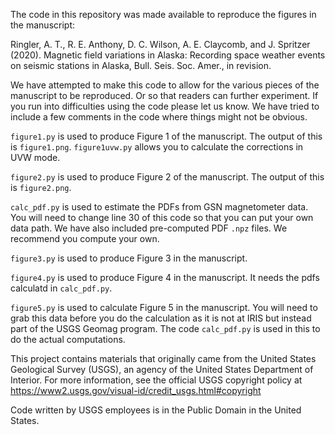 The code in this repository was made available to reproduce the figures in the manuscript:

Ringler, A. T., R. E. Anthony, D. C. Wilson, A. E. Claycomb, and J. Spritzer (2020). Magnetic field variations in Alaska: Recording space weather events on seismic stations in Alaska, Bull. Seis. Soc. Amer., in revision.

We have attempted to make this code to allow for the various pieces of the manuscript to be reproduced.  Or so that readers can further experiment.  If you run into difficulties using the code please let us know.  We have tried to include a few comments in the code where things might not be obvious.

`figure1.py` is used to produce Figure 1 of the manuscript.  The output of this is `figure1.png`.  `figure1uvw.py` allows you to calculate the corrections in UVW mode.

`figure2.py` is used to produce Figure 2 of the manuscript.  The output of this is `figure2.png`.

`calc_pdf.py` is used to estimate the PDFs from GSN magnetometer data.  You will need to change line 30 of this code so that you can put your own data path.  We have also included pre-computed PDF `.npz` files.  We recommend you compute your own.

`figure3.py` is used to produce Figure 3 in the manuscript.

`figure4.py` is used to produce Figure 4 in the manuscript.  It needs the pdfs calculatd in `calc_pdf.py`.

`figure5.py` is used to calculate Figure 5 in the manuscript.  You will need to grab this data before you do the calculation as it is not at IRIS but instead part of the USGS Geomag program.  The code `calc_pdf.py` is used in this to do the actual computations.  

This project contains materials that originally came from the United
States Geological Survey (USGS), an agency of the United States Department of
Interior. For more information, see the official USGS copyright policy at
https://www2.usgs.gov/visual-id/credit_usgs.html#copyright

Code written by USGS employees is in the Public Domain in the United States.
